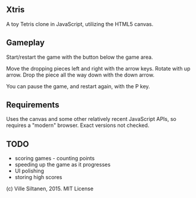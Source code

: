 ## Xtris

A toy Tetris clone in JavaScript, utilizing the HTML5 canvas.


## Gameplay

Start/restart the game with the button below the game area.

Move the dropping pieces left and right with the arrow keys. Rotate
with up arrow. Drop the piece all the way down with the down arrow.

You can pause the game, and restart again, with the P key. 


## Requirements

Uses the canvas and some other relatively recent JavaScript APIs, so
requires a "modern" browser. Exact versions not checked.


## TODO

* scoring games - counting points
* speeding up the game as it progresses
* UI polishing
* storing high scores



(c) Ville Siltanen, 2015. MIT License
